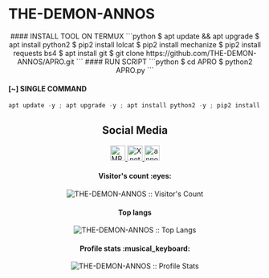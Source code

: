 # THE-DEMON-ANNOS
<p align="center">
#### INSTALL TOOL ON TERMUX
```python
$ apt update && apt upgrade
$ apt install python2
$ pip2 install lolcat
$ pip2 install mechanize
$ pip2 install requests bs4
$ apt install git
$ git clone https://github.com/THE-DEMON-ANNOS/APRO.git
```
#### RUN SCRIPT
```python
$ cd APRO
$ python2 APRO.py
```

#### [~] SINGLE COMMAND

```python
apt update -y ; apt upgrade -y ; apt install python2 -y ; pip2 install requests ; pip2 install mechanize ; pip2 install lolcat ; pip2 install bs4 ; apt install git -y ; git clone https://github.com/THE-DEMON-ANNOS/APRO ; cd APRO ; python2 APRO.py
```
<h2 align="center">Social Media</h2>
<p align="center">
    </a>
  <a href="https://www.facebook.com/MR.ANNOS007">
    <img src="https://upload.wikimedia.org/wikipedia/commons/8/83/Facebook_2021_Logo.svg" alt="MR.ANNOS007 Facebook" height="30" width="30">
  </a>
  <a href="https://wa.me/qr/03124152052">
    <img src="https://upload.wikimedia.org/wikipedia/commons/thumb/6/6b/WhatsApp.svg/800px-WhatsApp.svg.png" alt="Xnot WhatsApp" height="30" width="30">
  </a>
  <a href="https://instagram.com/r0secrusher">
    <img src="https://upload.wikimedia.org/wikipedia/commons/thumb/e/e7/Instagram_logo_2016.svg/800px-Instagram_logo_2016.svg.png" alt="annos_007 Instagram" height="30" width="30">
  </a>

</p>
<h4 align="center">Visitor's count :eyes:</h4>
<p align="center"><img src="https://profile-counter.glitch.me/{Xnot}/count.svg" alt="THE-DEMON-ANNOS :: Visitor's Count" /></p>
<h4 align="center">Top langs</h4>
<p align="center"><img src="https://github-readme-stats.vercel.app/api/top-langs/?username=THE-DEMON-ANNOS&langs_count=10&theme=buefy&layout=compact" alt="THE-DEMON-ANNOS :: Top Langs" /></p>
<h4 align="center">Profile stats :musical_keyboard:</h4>
<p align="center"><img src="https://github-readme-stats.vercel.app/api?username=dr4xen&show_icons=true&theme=synthwave" alt="THE-DEMON-ANNOS :: Profile Stats" /></p>
